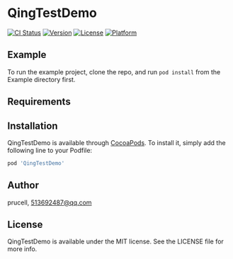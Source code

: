 # QingTestDemo

[![CI Status](https://img.shields.io/travis/prucell/QingTestDemo.svg?style=flat)](https://travis-ci.org/prucell/QingTestDemo)
[![Version](https://img.shields.io/cocoapods/v/QingTestDemo.svg?style=flat)](https://cocoapods.org/pods/QingTestDemo)
[![License](https://img.shields.io/cocoapods/l/QingTestDemo.svg?style=flat)](https://cocoapods.org/pods/QingTestDemo)
[![Platform](https://img.shields.io/cocoapods/p/QingTestDemo.svg?style=flat)](https://cocoapods.org/pods/QingTestDemo)

## Example

To run the example project, clone the repo, and run `pod install` from the Example directory first.

## Requirements

## Installation

QingTestDemo is available through [CocoaPods](https://cocoapods.org). To install
it, simply add the following line to your Podfile:

```ruby
pod 'QingTestDemo'
```

## Author

prucell, 513692487@qq.com

## License

QingTestDemo is available under the MIT license. See the LICENSE file for more info.
